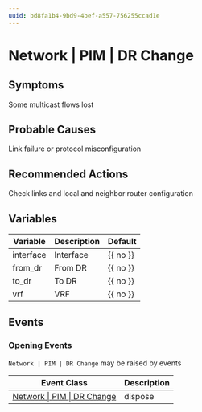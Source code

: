 ```yaml
---
uuid: bd8fa1b4-9bd9-4bef-a557-756255ccad1e
---
```

# Network | PIM | DR Change

## Symptoms

Some multicast flows lost

## Probable Causes

Link failure or protocol misconfiguration

## Recommended Actions

Check links and local and neighbor router configuration

## Variables

Variable | Description | Default
--- | --- | ---
interface | Interface | {{ no }}
from_dr | From DR | {{ no }}
to_dr | To DR | {{ no }}
vrf | VRF | {{ no }}

## Events

### Opening Events
`Network | PIM | DR Change` may be raised by events

Event Class | Description
--- | ---
[Network \| PIM \| DR Change](../../../event-classes/network/pim/dr-change.md) | dispose
